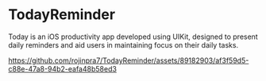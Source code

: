# TodayReminder
Today is an iOS productivity app developed using UIKit, designed to present daily reminders and aid users in maintaining focus on their daily tasks.



https://github.com/rojinpra7/TodayReminder/assets/89182903/af3f59d5-c88e-47a8-94b2-eafa48b58ed3

